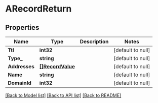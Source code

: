 # ARecordReturn

## Properties
Name | Type | Description | Notes
------------ | ------------- | ------------- | -------------
**Ttl** | **int32** |  | [default to null]
**Type_** | **string** |  | [default to null]
**Addresses** | [**[]RecordValue**](RecordValue.md) |  | [default to null]
**Name** | **string** |  | [default to null]
**DomainId** | **int32** |  | [default to null]

[[Back to Model list]](../README.md#documentation-for-models) [[Back to API list]](../README.md#documentation-for-api-endpoints) [[Back to README]](../README.md)


